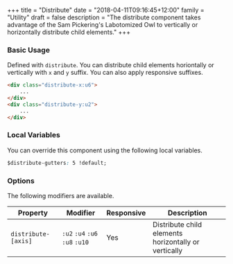 +++
title = "Distribute"
date = "2018-04-11T09:16:45+12:00"
family = "Utility"
draft = false
description = "The distribute component takes advantage of the Sam Pickering's Labotomized Owl to vertically or horizontally distribute child elements."
+++

### Basic Usage

Defined with `distribute`. You can distribute child elements horiontally or vertically with `x` and `y` suffix. You can also apply responsive suffixes.

<div class="distribute-x:u6 margin-bottom:u2">
	<div class="display:inline-block media-size:md fill:grey-l3"></div>
	<div class="display:inline-block media-size:md fill:grey-l3"></div>
	<div class="display:inline-block media-size:md fill:grey-l3"></div>
</div>
<div class="distribute-y:u2 margin-bottom:u2 margin-right:u4">
	<div class="media-size:md fill:grey-l3"></div>
	<div class="media-size:md fill:grey-l3"></div>
	<div class="media-size:md fill:grey-l3"></div>
</div>

```html
<div class="distribute-x:u6">
	...
</div>
<div class="distribute-y:u2">
	...
</div>
```

### Local Variables

You can override this component using the following local variables.

```css
$distribute-gutters: 5 !default;
```

### Options

The following modifiers are available.

<table class="table width:100% table:pile table@sm:unpile">
  <thead>
    <tr>
      <th>
        Property
      </th>
      <th>
        Modifier
      </th>
      <th>
        Responsive
      </th>
      <th>
        Description
      </th>
    </tr>
  </thead>
  <tr>
    <td data-label="Properties">
      <code>distribute-[axis]</code>
    </td>
    <td data-label="Attributes">
      <code>:u2</code> <code>:u4</code> <code>:u6</code> <code>:u8</code> <code>:u10</code>
    </td>
    <td data-label="Responsive">
      Yes
    </td>
    <td class="row:reverse">
      Distribute child elements horizontally or vertically
    </td>
  </tr>
</table>
